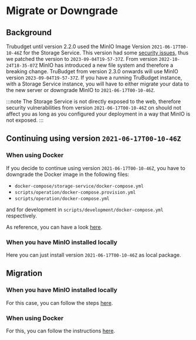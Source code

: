 # Migrate or Downgrade

## Background
Trubudget until version 2.2.0 used the MinIO Image Version `2021-06-17T00-10-46Z` for the Storage Service. This version had some [security issues,](https://www.cvedetails.com/vulnerability-list/vendor_id-18671/Minio.html) thus we patched the version to `2023-09-04T19-57-37Z`. From version `2022-10-24T18-35-07Z` MinIO has introduced a new file system and therefore a breaking change. TruBudget from version 2.3.0 onwards will use MinIO version `2023-09-04T19-57-37Z`. If you have a running TruBudget instance, with a Storage Service instance, you will have to either migrate your data to the new server or downgrade MinIO to `2021-06-17T00-10-46Z`.

:::note
The Storage Service is not directly exposed to the web, therefore security vulnerabilities from version `2021-06-17T00-10-46Z` on should not affect you as long as you configured your deployment in a way that MinIO is not exposed.
:::


## Continuing using version `2021-06-17T00-10-46Z`

### When using Docker
If you decide to continue using version `2021-06-17T00-10-46Z`, you have to downgrade the Docker image in the following files:

 - `docker-compose/storage-service/docker-compose.yml`
 - `scripts/operation/docker-compose.provision.yml`
 - `scripts/operation/docker-compose.yml`

 and for development in `scripts/development/docker-compose.yml` respectively.
 
 As reference, you can have a look [here](https://github.com/openkfw/TruBudget/commit/792635507ad7cfa3cdfb77de9fd0529de07f75f1).


### When you have MinIO installed locally
Here you can just install version `2021-06-17T00-10-46Z` as local package.

## Migration 

### When you have MinIO installed locally
For this case, you can follow the steps [here](https://min.io/docs/minio/linux/operations/install-deploy-manage/migrate-fs-gateway.html).

### When using Docker
For this, you can follow the instructions [here](https://github.com/minio/docs/issues/660#issuecomment-1360440761).